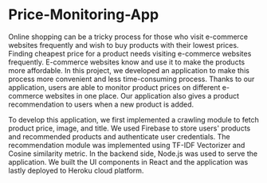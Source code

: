 # Price-Monitoring-App
Online shopping can be a tricky process for those who visit e-commerce websites frequently and wish to buy products with their lowest prices. Finding cheapest price for a product needs visiting e-commerce websites frequently. E-commerce websites know and use it to make the products more affordable. In this project, we developed an application to make this process more convenient and less time-consuming process. Thanks to our application, users are able to monitor product prices on different e-commerce websites in one place. Our application also gives a product recommendation to users when a new product is added. 

To develop this application, we first implemented a crawling module to fetch product price, image, and title. We used Firebase to store users' products and recommended products and authenticate user credentials. The recommendation module was implemented using TF-IDF Vectorizer and Cosine similarity metric.  In the backend side, Node.js was used to serve the application. We built the UI components in React and the application was lastly deployed to Heroku cloud platform.
